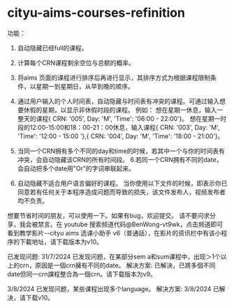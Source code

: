 # cityu-aims-courses-refinition


功能：
1. 自动隐藏已经full的课程。
2. 计算每个CRN课程剩余空位与总额的概率。
3. 将aims 页面的课程进行排序后再进行显示，其排序方式为根据课程限制条件，以星期一到星期日，从早到晚的顺序。
4. 通过用户输入的个人时间表，自动隐藏与时间表有冲突的课程。可通过输入想要休假的星期，以显示非休假时段的课程。
例如：
想在星期一休息，输入一整天的课程{ CRN: '005', Day: 'M', 'Time': '06:00 - 22:00'}。
想在星期一时段的12:00-15:00和18：00-21：00休息，输入课程{ CRN: '003', Day: 'M', 'Time': '12:00 - 15:00 '},{ CRN: '004', Day: 'M', 'Time': '18:00 - 21:00'}。
5. 当同一个CRN拥有多个不同的day和time的时候，若其中一个与你的时间表有冲突，会自动隐藏该CRN的所有时间段。
6.若同一个CRN拥有不同的date，会自动把多个date用"Or"的字词串联起来。
	
7. 自动隐藏不适合用户语言偏好的课程。
当你使用以下文件的时候，即表示你已同意若有任何关于本程序造成问题而导致的损失，该文件发布人，视频发布者均不负责。
	
想要节省时间的朋友，可以使用一下。如果有bug，欢迎提交。
请不要问求分享，我会被禁言。在  youtube   搜索频道代码@BenWong-vt9wk，点击频道即可看到教学影片--cityu aims 选课小助手 v6（普通話），在影片的资讯栏中有该小程序的下載地址，请下载版本为v10。
	
已发现问题:
31/7/2024 已发现问题，在某部分sem a和sum课程中，出现＞1个以上的crn，原因是一個crn擁有不同的date。
解决方案: 已解決，已將多個不同date但同一crn課程整合為一個crn。请下载版本为v9。
	
3/8/2024 已发现问题，某些课程出现多个language。
解决方案:
3/8/2024  已解决，请下载v10。
